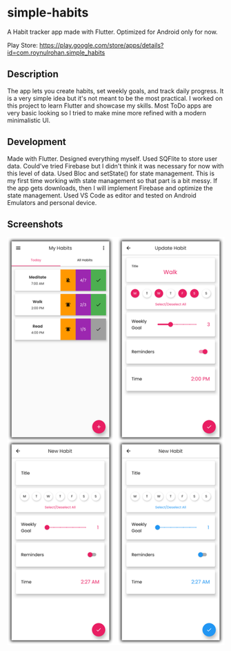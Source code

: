 # simple-habits

A Habit tracker app made with Flutter. Optimized for Android only for now.

Play Store: https://play.google.com/store/apps/details?id=com.roynulrohan.simple_habits

## Description

The app lets you create habits, set weekly goals, and track daily progress. It is a very simple idea but it's not meant to
be the most practical. I worked on this project to learn Flutter and showcase my skills. Most ToDo apps are very basic looking so I tried to make
mine more refined with a modern minimalistic UI.

## Development

Made with Flutter. Designed everything myself. Used SQFlite to store user data. Could've tried Firebase but I didn't think it was necessary
for now with this level of data. Used Bloc and setState() for state management. This is my first time
working with state management so that part is a bit messy. If the app gets downloads, then I will implement Firebase and optimize the state management. Used VS Code as editor and tested on Android Emulators and personal device.

## Screenshots
![](assets/img/screenshots.png)
